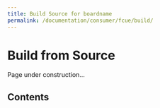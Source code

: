 ```yaml
---
title: Build Source for boardname
permalink: /documentation/consumer/fcue/build/
---
```

# Build from Source

Page under construction...

## Contents
